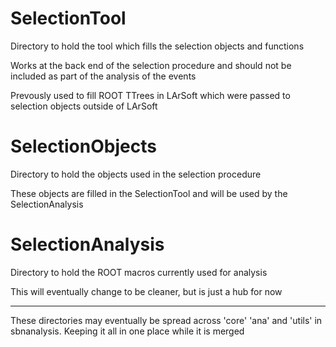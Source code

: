 # SelectionTool

Directory to hold the tool which fills the selection objects and functions

Works at the back end of the selection procedure and should not be included as 
part of the analysis of the events

Prevously used to fill ROOT TTrees in LArSoft which were passed to selection
objects outside of LArSoft

# SelectionObjects

Directory to hold the objects used in the selection procedure

These objects are filled in the SelectionTool and will be used by the
SelectionAnalysis

# SelectionAnalysis

Directory to hold the ROOT macros currently used for analysis

This will eventually change to be cleaner, but is just a hub for now

---------------------------------------------------------------------------------

These directories may eventually be spread across 'core' 'ana' and 'utils' in
sbnanalysis. Keeping it all in one place while it is merged
